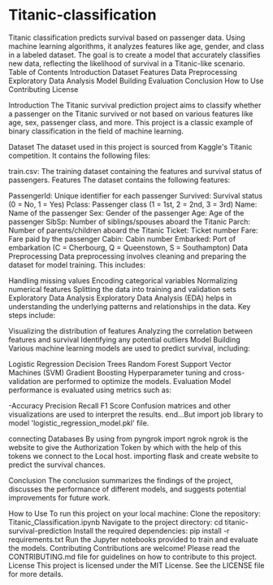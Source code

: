 # Titanic-classification
Titanic classification predicts survival based on passenger data. Using machine learning algorithms, it analyzes features like age, gender, and class in a labeled dataset. The goal is to create a model that accurately classifies new data, reflecting the likelihood of survival in a Titanic-like scenario.
Table of Contents
Introduction Dataset Features Data Preprocessing Exploratory Data Analysis Model Building Evaluation Conclusion How to Use Contributing License

Introduction
The Titanic survival prediction project aims to classify whether a passenger on the Titanic survived or not based on various features like age, sex, passenger class, and more. This project is a classic example of binary classification in the field of machine learning.

Dataset
The dataset used in this project is sourced from Kaggle's Titanic competition. It contains the following files:

train.csv: The training dataset containing the features and survival status of passengers.
Features
The dataset contains the following features:

PassengerId: Unique identifier for each passenger
Survived: Survival status (0 = No, 1 = Yes)
Pclass: Passenger class (1 = 1st, 2 = 2nd, 3 = 3rd)
Name: Name of the passenger
Sex: Gender of the passenger
Age: Age of the passenger
SibSp: Number of siblings/spouses aboard the Titanic
Parch: Number of parents/children aboard the Titanic
Ticket: Ticket number
Fare: Fare paid by the passenger
Cabin: Cabin number
Embarked: Port of embarkation (C = Cherbourg, Q = Queenstown, S = Southampton)
Data Preprocessing
Data preprocessing involves cleaning and preparing the dataset for model training. This includes:

Handling missing values
Encoding categorical variables
Normalizing numerical features
Splitting the data into training and validation sets
Exploratory Data Analysis
Exploratory Data Analysis (EDA) helps in understanding the underlying patterns and relationships in the data. Key steps include:

Visualizing the distribution of features
Analyzing the correlation between features and survival
Identifying any potential outliers
Model Building
Various machine learning models are used to predict survival, including:

Logistic Regression
Decision Trees
Random Forest
Support Vector Machines (SVM)
Gradient Boosting Hyperparameter tuning and cross-validation are performed to optimize the models.
Evaluation
Model performance is evaluated using metrics such as:

-Accuracy
Precision
Recall
F1 Score Confusion matrices and other visualizations are used to interpret the results.
end...But
import job library to model 'logistic_regression_model.pkl' file.

connecting Databases
By using from pyngrok import ngrok ngrok is the website to give the Authorization Token by which with the help of this tokens we connect to the Local host. importing flask and create website to predict the survival chances.

Conclusion
The conclusion summarizes the findings of the project, discusses the performance of different models, and suggests potential improvements for future work.

How to Use
To run this project on your local machine:
Clone the repository: Titanic_Classification.ipynb
Navigate to the project directory: cd titanic-survival-prediction
Install the required dependencies: pip install -r requirements.txt
Run the Jupyter notebooks provided to train and evaluate the models.
Contributing
Contributions are welcome! Please read the CONTRIBUTING.md file for guidelines on how to contribute to this project.
License This project is licensed under the MIT License. See the LICENSE file for more details.
